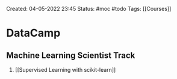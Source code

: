 Created: 04-05-2022 23:45
Status: #moc #todo 
Tags: [[Courses]]

# DataCamp
## Machine Learning Scientist Track
1. [[Supervised Learning with scikit-learn]]